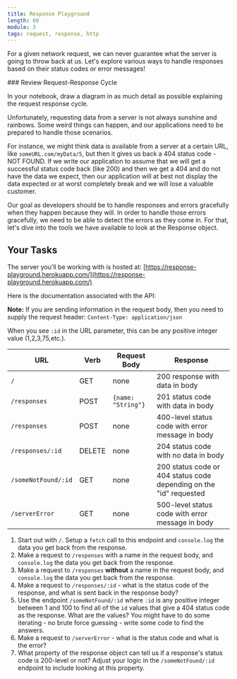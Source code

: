 ```yaml
---
title: Response Playground
length: 60
module: 3
tags: request, response, http
---
```


For a given network request, we can never guarantee what the server is going to throw back at us. Let's explore various ways to handle responses based on their status codes or error messages!

<section class="call-to-action">
### Review Request-Response Cycle

In your notebook, draw a diagram in as much detail as possible explaining the request response cycle.
</section>

Unfortunately, requesting data from a server is not always sunshine and rainbows. Some weird things can happen, and our applications need to be prepared to handle those scenarios.

For instance, we might think data is available from a server at a certain URL, like `someURL.com/myData/5`, but then it gives us back a 404 status code - NOT FOUND. If we write our application to assume that we will get a successful status code back (like 200) and then we get a 404 and do not have the data we expect, then our application will at best not display the data expected or at worst completely break and we will lose a valuable customer.

Our goal as developers should be to handle responses and errors gracefully when they happen because they will. In order to handle those errors gracefully, we need to be able to detect the errors as they come in. For that, let's dive into the tools we have available to look at the Response object.

## Your Tasks

The server you'll be working with is hosted at: [https://response-playground.herokuapp.com/](https://response-playground.herokuapp.com/)

Here is the documentation associated with the API:

**Note:** If you are sending information in the request body, then you need to supply the request header: `Content-Type: application/json`

When you see `:id` in the URL parameter, this can be any positive integer value (1,2,3,75,etc.).

| URL | Verb | Request Body | Response |
|-----|------|--------------|----------|
| `/` | GET | none | 200 response with data in body |
| `/responses` | POST | `{name: "String"}` | 201 status code with data in body |
| `/responses` | POST | none | 400-level status code with error message in body |
| `/responses/:id` | DELETE | none | 204 status code with no data in body |
| `/someNotFound/:id` | GET | none | 200 status code or 404 status code depending on the "id" requested |
| `/serverError` | GET | none | 500-level status code with error message in body |

1. Start out with `/`. Setup a `fetch` call to this endpoint and `console.log` the data you get back from the response.
2. Make a request to `/responses` with a name in the request body, and `console.log` the data you get back from the response.
3. Make a request to `/responses` **without** a name in the request body, and `console.log` the data you get back from the response.
4. Make a request to `/responses/:id` - what is the status code of the response, and what is sent back in the response body?
5. Use the endpoint `/someNotFound/:id` where `:id` is any positive integer between 1 and 100 to find all of the `id` values that give a 404 status code as the response. What are the values? You might have to do some iterating - no brute force guessing - write some code to find the answers.
6. Make a request to `/serverError` - what is the status code and what is the error?
7. What property of the response object can tell us if a response's status code is 200-level or not? Adjust your logic in the `/someNotFound/:id` endpoint to include looking at this property.
